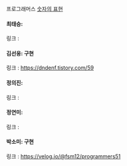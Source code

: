 프로그래머스 [숫자의 표현](https://school.programmers.co.kr/learn/courses/30/lessons/12924)<br>

#### 최태승: 
링크 : 

#### 김선웅: 구현
링크 : https://dndenf.tistory.com/59

#### 정의진: 
링크 : 

#### 정연미: 
링크 : 

#### 박소미: 구현
링크 : https://velog.io/@fsm12/programmers51

